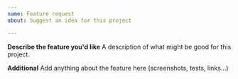 ```yaml
---
name: Feature request
about: Suggest an idea for this project

---
```


**Describe the feature you'd like**
A description of what might be good for this project.


**Additional**
Add anything about the feature here (screenshots, tests, links...)